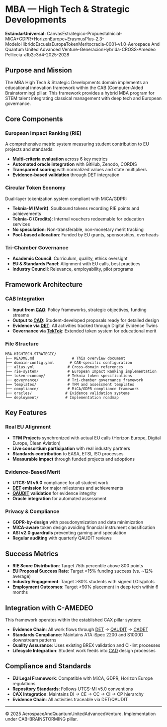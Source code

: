 # MBA — High Tech & Strategic Developments

**EstándarUniversal:** CanvasEstrategico-PropuestaInicial-MiCA+GDPR+HorizonEurope+ErasmusPlus-2.3-ModeloHibridoEscuelaEuropaTokenMeritocracia-0001-v1.0-Aerospace And Quantum United Advanced Venture-GeneracionHybrida-CROSS-Amedeo Pelliccia-a1b2c3d4-2025-2028

## Purpose and Mission

The MBA High Tech & Strategic Developments domain implements an educational innovation framework within the CAB (Computer-Aided Brainstorming) pillar. This framework provides a hybrid MBA program for STEM talent integrating classical management with deep tech and European governance.

## Core Components

### European Impact Ranking (RIE)
A comprehensive metric system measuring student contribution to EU projects and standards:
- **Multi-criteria evaluation** across 6 key metrics
- **Automated oracle integration** with GitHub, Zenodo, CORDIS
- **Transparent scoring** with normalized values and state multipliers
- **Evidence-based validation** through DET integration

### Circular Token Economy
Dual-layer tokenization system compliant with MiCA/GDPR:
- **Teknia-M (Merit)**: Soulbound tokens recording RIE points and achievements
- **Teknia-C (Credits)**: Internal vouchers redeemable for education services
- **No speculation**: Non-transferable, non-monetary merit tracking
- **Pool-based allocation**: Funded by EU grants, sponsorships, overheads

### Tri-Chamber Governance
- **Academic Council**: Curriculum, quality, ethics oversight
- **EU & Standards Panel**: Alignment with EU calls, best practices
- **Industry Council**: Relevance, employability, pilot programs

## Framework Architecture

### CAB Integration
- **Input from [CAO](../../CAO-ORGANIZATION/)**: Policy frameworks, strategic objectives, funding streams
- **Output to [CAD](../../CAD-DESIGN/)**: Student-developed proposals ready for detailed design
- **Evidence via [DET](../../../../../UTCS-BLOCKCHAIN/DET/)**: All activities tracked through Digital Evidence Twins
- **Governance via [TekTok](../../../../../UTCS-BLOCKCHAIN/TekTok/)**: Extended token system for educational merit

### File Structure
```
MBA-HIGHTECH-STRATEGIC/
├── README.md                 # This overview document
├── domain-config.yaml       # CAB-specific configuration
├── alias.yml               # Cross-domain references
├── rie-system/             # European Impact Ranking implementation
├── token-economy/          # Teknia token specifications
├── governance/             # Tri-chamber governance framework
├── templates/              # TFM and assessment templates
├── compliance/             # MiCA/GDPR compliance framework
├── oracles/               # Evidence validation systems
└── deployment/            # Implementation roadmap
```

## Key Features

### Real EU Alignment
- **TFM Projects** synchronized with actual EU calls (Horizon Europe, Digital Europe, Clean Aviation)
- **Live consortium participation** with real industry partners
- **Standards contribution** to EASA, ETSI, ISO processes
- **Measurable impact** through funded projects and adoptions

### Evidence-Based Merit
- **UTCS-MI v5.0** compliance for all student work
- **[DET](../../../../../UTCS-BLOCKCHAIN/DET/) emission** for major milestones and achievements
- **[QAUDIT](../../../../../UTCS-BLOCKCHAIN/) validation** for evidence integrity
- **Oracle integration** for automated assessment

### Privacy & Compliance
- **GDPR-by-design** with pseudonymization and data minimization
- **MiCA-aware** token design avoiding financial instrument classification
- **ASI v2.0 guardrails** preventing gaming and speculation
- **Regular auditing** with quarterly QAUDIT reviews

## Success Metrics
- **RIE Score Distribution**: Target 75th percentile above 800 points
- **EU Proposal Success Rate**: Target >15% funding success (vs. ~12% average)
- **Industry Engagement**: Target >80% students with signed LOIs/pilots
- **Employment Outcomes**: Target >90% placement in deep tech within 6 months

## Integration with C-AMEDEO
This framework operates within the established CAX pillar system:
- **Evidence Chain**: All work flows through [DET](../../../../../UTCS-BLOCKCHAIN/DET/) → [QAUDIT](../../../../../UTCS-BLOCKCHAIN/) → [CADET](../../../../../UTCS-BLOCKCHAIN/CADET/)
- **Standards Compliance**: Maintains ATA iSpec 2200 and S1000D downstream patterns
- **Quality Assurance**: Uses existing BREX validation and CI-lint processes
- **Lifecycle Integration**: Student work feeds into [CAD](../../CAD-DESIGN/) design processes

## Compliance and Standards

- **EU Legal Framework**: Compatible with MiCA, GDPR, Horizon Europe regulations
- **Repository Standards**: Follows UTCS-MI v5.0 conventions
- **CAX Integration**: Maintains DI → CE → CC → CI → CP hierarchy
- **Evidence Chain**: All activities traceable via DET/QAUDIT

---

© 2025 AerospaceAndQuantumUnitedAdvancedVenture. Implementation under CAB-BRAINSTORMING pillar.